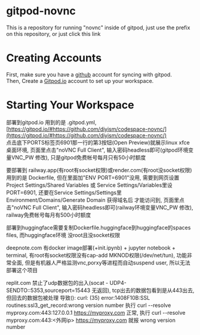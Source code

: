 # gitpod-novnc
This is a repository for running "novnc" inside of gitpod, just use the prefix on this repository, or just click this link   
# Creating Accounts  
First, make sure you have a [github](https://github.com/join?ref_cta=Sign+up&ref_loc=header+logged+out&ref_page=%2F&source=header-home) account for syncing with gitpod.  
Then, Create a [Gitpod.io](https://gitpod.io/login/) account to set up your workspace.  
# Starting Your Workspace
部署到gitpod.io 用到的是 .gitpod.yml,
[https://gitpod.io/#https://github.com/diyism/codespace-novnc/](https://gitpod.io/#https://github.com/diyism/codespace-novnc/)  
点击底下PORTS标签页6901那一行的第3按钮(Open Preview)就展示linux xfce桌面环境, 页面里点击"noVNC Full Client", 输入密码headless即可(gitpod环境变量VNC_PW 修改), 只是gitpod免费帐号每月只有50小时额度

要部署到 railway.app(有root有socket权限)或render.com(有root没socket权限) 用到的是 Dockerfile, 但在里面加"ENV PORT=6901"没用, 需要到网页设置 Project Settings/Shared Variables 或 Service Settings/Variables里设PORT=6901, 还要在Service Settings/Settings里Environment/Domains/Generate Domain 获得域名后 才能访问到, 页面里点击"noVNC Full Client", 输入密码headless即可(railway环境变量VNC_PW 修改), railway免费帐号每月有500小时额度

部署到huggingface需要复制Dockerfile.huggingface到huggingface的spaces files, 而huggingface环境 没root且没socket权限

deepnote.com 有docker image部署(+init.ipynb) + jupyter notebook + terminal, 有root有socket权限没有cap-add MKNOD权限(/dev/net/tun), 功能非常全面, 但是有机器人严格监测vnc,porxy等进程而自动suspend user, 所以无法部署这个项目

replit.com   禁止了udp数据包的出入(socat - UDP4-SENDTO:<source port detection server>:5353,sourceport=15443 无返回), tcp出去的数据包看到是从443出去, 但回去的数据包被处理 导致(): curl: (35) error:1408F10B:SSL routines:ssl3_get_record:wrong version number     执行  curl --resolve myproxy.com:443:127.0.0.1 https://myproxy.com  正常, 执行 curl --resolve myproxy.com:443:<外网ip> https://myproxy.com  就报 wrong version number
